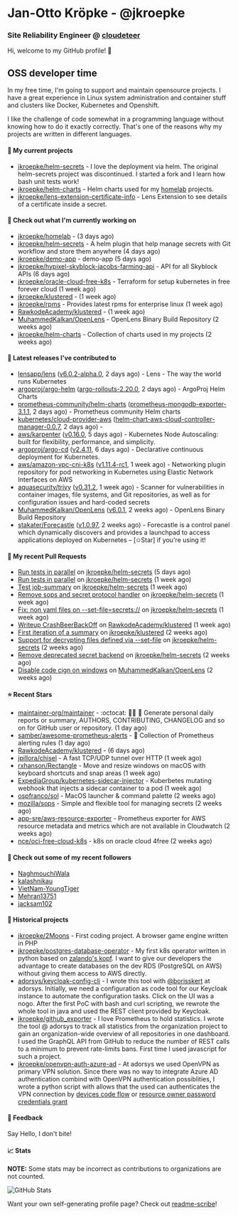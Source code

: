 # Jan-Otto Kröpke - @jkroepke
### Site Reliability Engineer @ [cloudeteer](https://github.com/adorsys)

Hi, welcome to my GitHub profile! 👋

## OSS developer time
In my free time, I'm going to support and maintain opensource projects. I have a great experience in Linux system administration and container stuff and clusters like Docker, Kubernetes and Openshift.

I like the challenge of code somewhat in a programming language without knowing how to do it exactly correctly. That's one of the reasons why my projects are written in different languages.

#### 🌱 My current projects
- [jkroepke/helm-secrets](https://github.com/jkroepke/helm-secrets) - I love the deployment via helm. The original helm-secrets project was discontinued. I started a fork and I learn how bash unit tests work!
- [jkroepke/helm-charts](https://github.com/jkroepke/helm-charts) - Helm charts used for my [homelab](https://github.com/jkroepke/homelab) projects.
- [jkroepke/lens-extension-certificate-info](https://github.com/jkroepke/lens-extension-certificate-info) - Lens Extension to see details of a certificate inside a secret.

#### 👷 Check out what I'm currently working on

- [jkroepke/homelab](https://github.com/jkroepke/homelab) -  (3 days ago)
- [jkroepke/helm-secrets](https://github.com/jkroepke/helm-secrets) - A helm plugin that help manage secrets with Git workflow and store them anywhere (4 days ago)
- [jkroepke/demo-app](https://github.com/jkroepke/demo-app) - demo-app (5 days ago)
- [jkroepke/hypixel-skyblock-jacobs-farming-api](https://github.com/jkroepke/hypixel-skyblock-jacobs-farming-api) - API for all Skyblock APIs (6 days ago)
- [jkroepke/oracle-cloud-free-k8s](https://github.com/jkroepke/oracle-cloud-free-k8s) - Terraform for setup kubernetes in free forever cloud (1 week ago)
- [jkroepke/klustered](https://github.com/jkroepke/klustered) -  (1 week ago)
- [jkroepke/rpms](https://github.com/jkroepke/rpms) - Provides latest rpms for enterprise linux (1 week ago)
- [RawkodeAcademy/klustered](https://github.com/RawkodeAcademy/klustered) -  (1 week ago)
- [MuhammedKalkan/OpenLens](https://github.com/MuhammedKalkan/OpenLens) - OpenLens Binary Build Repository (2 weeks ago)
- [jkroepke/helm-charts](https://github.com/jkroepke/helm-charts) - Collection of charts used in my projects (2 weeks ago)

#### 🔭 Latest releases I've contributed to

- [lensapp/lens](https://github.com/lensapp/lens) ([v6.0.2-alpha.0](https://github.com/lensapp/lens/releases/tag/v6.0.2-alpha.0), 2 days ago) - Lens - The way the world runs Kubernetes
- [argoproj/argo-helm](https://github.com/argoproj/argo-helm) ([argo-rollouts-2.20.0](https://github.com/argoproj/argo-helm/releases/tag/argo-rollouts-2.20.0), 2 days ago) - ArgoProj Helm Charts
- [prometheus-community/helm-charts](https://github.com/prometheus-community/helm-charts) ([prometheus-mongodb-exporter-3.1.1](https://github.com/prometheus-community/helm-charts/releases/tag/prometheus-mongodb-exporter-3.1.1), 2 days ago) - Prometheus community Helm charts
- [kubernetes/cloud-provider-aws](https://github.com/kubernetes/cloud-provider-aws) ([helm-chart-aws-cloud-controller-manager-0.0.7](https://github.com/kubernetes/cloud-provider-aws/releases/tag/helm-chart-aws-cloud-controller-manager-0.0.7), 2 days ago) - 
- [aws/karpenter](https://github.com/aws/karpenter) ([v0.16.0](https://github.com/aws/karpenter/releases/tag/v0.16.0), 5 days ago) - Kubernetes Node Autoscaling: built for flexibility, performance, and simplicity.
- [argoproj/argo-cd](https://github.com/argoproj/argo-cd) ([v2.4.11](https://github.com/argoproj/argo-cd/releases/tag/v2.4.11), 6 days ago) - Declarative continuous deployment for Kubernetes.
- [aws/amazon-vpc-cni-k8s](https://github.com/aws/amazon-vpc-cni-k8s) ([v1.11.4-rc1](https://github.com/aws/amazon-vpc-cni-k8s/releases/tag/v1.11.4-rc1), 1 week ago) - Networking plugin repository for pod networking in Kubernetes using Elastic Network Interfaces on AWS
- [aquasecurity/trivy](https://github.com/aquasecurity/trivy) ([v0.31.2](https://github.com/aquasecurity/trivy/releases/tag/v0.31.2), 1 week ago) - Scanner for vulnerabilities in container images, file systems, and Git repositories, as well as for configuration issues and hard-coded secrets
- [MuhammedKalkan/OpenLens](https://github.com/MuhammedKalkan/OpenLens) ([v6.0.1](https://github.com/MuhammedKalkan/OpenLens/releases/tag/v6.0.1), 2 weeks ago) - OpenLens Binary Build Repository
- [stakater/Forecastle](https://github.com/stakater/Forecastle) ([v1.0.97](https://github.com/stakater/Forecastle/releases/tag/v1.0.97), 2 weeks ago) - Forecastle is a control panel which dynamically discovers and provides a launchpad to access applications deployed on Kubernetes  – [✩Star] if you&#39;re using it!

#### 🔨 My recent Pull Requests

- [Run tests in parallel](https://github.com/jkroepke/helm-secrets/pull/259) on [jkroepke/helm-secrets](https://github.com/jkroepke/helm-secrets) (5 days ago)
- [Run tests in parallel](https://github.com/jkroepke/helm-secrets/pull/258) on [jkroepke/helm-secrets](https://github.com/jkroepke/helm-secrets) (1 week ago)
- [Test job-summary](https://github.com/jkroepke/helm-secrets/pull/257) on [jkroepke/helm-secrets](https://github.com/jkroepke/helm-secrets) (1 week ago)
- [Remove sops and secret protocol handler](https://github.com/jkroepke/helm-secrets/pull/256) on [jkroepke/helm-secrets](https://github.com/jkroepke/helm-secrets) (1 week ago)
- [Fix: non yaml files on --set-file=secrets://](https://github.com/jkroepke/helm-secrets/pull/255) on [jkroepke/helm-secrets](https://github.com/jkroepke/helm-secrets) (1 week ago)
- [Writeup CrashBeerBackOff](https://github.com/RawkodeAcademy/klustered/pull/29) on [RawkodeAcademy/klustered](https://github.com/RawkodeAcademy/klustered) (1 week ago)
- [First iteration of a summary](https://github.com/jkroepke/klustered/pull/5) on [jkroepke/klustered](https://github.com/jkroepke/klustered) (2 weeks ago)
- [Support for decrypting files defined via --set-file](https://github.com/jkroepke/helm-secrets/pull/252) on [jkroepke/helm-secrets](https://github.com/jkroepke/helm-secrets) (2 weeks ago)
- [Remove deprecated secret backend](https://github.com/jkroepke/helm-secrets/pull/251) on [jkroepke/helm-secrets](https://github.com/jkroepke/helm-secrets) (2 weeks ago)
- [Disable code cign on windows](https://github.com/MuhammedKalkan/OpenLens/pull/32) on [MuhammedKalkan/OpenLens](https://github.com/MuhammedKalkan/OpenLens) (2 weeks ago)

#### ⭐ Recent Stars

- [maintainer-org/maintainer](https://github.com/maintainer-org/maintainer) - :octocat: :man_technologist: :whale: Generate personal daily reports or summary, AUTHORS, CONTRIBUTING, CHANGELOG and so on for GitHub user or repository. (1 day ago)
- [samber/awesome-prometheus-alerts](https://github.com/samber/awesome-prometheus-alerts) - 🚨 Collection of Prometheus alerting rules (1 day ago)
- [RawkodeAcademy/klustered](https://github.com/RawkodeAcademy/klustered) -  (6 days ago)
- [jpillora/chisel](https://github.com/jpillora/chisel) - A fast TCP/UDP tunnel over HTTP (1 week ago)
- [rxhanson/Rectangle](https://github.com/rxhanson/Rectangle) - Move and resize windows on macOS with keyboard shortcuts and snap areas (1 week ago)
- [ExpediaGroup/kubernetes-sidecar-injector](https://github.com/ExpediaGroup/kubernetes-sidecar-injector) - Kuberbetes mutating webhook that injects a sidecar container to a pod (1 week ago)
- [ospfranco/sol](https://github.com/ospfranco/sol) - MacOS launcher &amp; command palette (2 weeks ago)
- [mozilla/sops](https://github.com/mozilla/sops) - Simple and flexible tool for managing secrets (2 weeks ago)
- [app-sre/aws-resource-exporter](https://github.com/app-sre/aws-resource-exporter) - Prometheus exporter for AWS resource metadata and metrics which are not available in Cloudwatch (2 weeks ago)
- [nce/oci-free-cloud-k8s](https://github.com/nce/oci-free-cloud-k8s) - k8s on oracle cloud 4free (2 weeks ago)

#### 👯 Check out some of my recent followers

- [NaghmouchiWala](https://github.com/NaghmouchiWala)
- [kalashnikau](https://github.com/kalashnikau)
- [VietNam-YoungTiger](https://github.com/VietNam-YoungTiger)
- [Mehran13751](https://github.com/Mehran13751)
- [jacksam102](https://github.com/jacksam102)

#### 📜 Historical projects
- [jkroepke/2Moons](https://github.com/jkroepke/2Moons) - First coding project. A browser game engine written in PHP
- [jkroepke/postgres-database-operator](https://github.com/jkroepke/postgres-database-operator) - My first k8s operator written in python based on [zalando's kopf](https://github.com/zalando-incubator/kopf). I want to give our developers the advantage to create databases on the dev RDS (PostgreSQL on AWS) without giving them access to AWS directly.
- [adorsys/keycloak-config-cli](https://github.com/adorsys/keycloak-config-cli) - I wrote this tool with [@borisskert](https://github.com/borisskert) at adorsys. Initially, we need a configuration as code tool for our Keycloak instance to automate the configuration tasks. Click on the UI was a nogo. After the first PoC with bash and curl scripting, we rewrote the whole tool in java and used the REST client provided by Keycloak.
- [jkroepke/github_exporter](https://github.com/jkroepke/github_exporter) - I love Prometheus to hold statistics. I wrote the tool @ adorsys to track all statistics from the organization project to gain an organization-wide overview of all repositories in one dashboard. I used the GraphQL API from GitHub to reduce the number of REST calls to a minimum to prevent rate-limits bans. First time I used javascript for such a project.
- [jkroepke/openvpn-auth-azure-ad](https://github.com/jkroepke/openvpn-auth-azure-ad) - At adorsys we used OpenVPN as primary VPN solution. Since there was no way to integrate Azure AD authentication combind with OpenVPN authentication possiblities, I wrote a python script with allows that the used can authenticates the VPN connection by [devices code flow](https://docs.microsoft.com/en-us/azure/active-directory/develop/v2-oauth2-device-code) or [resource owner password credentials grant](https://docs.microsoft.com/en-us/azure/active-directory/develop/v2-oauth-ropc)

#### 💬 Feedback

Say Hello, I don't bite!

#### 📈 Stats

**NOTE:** Some stats may be incorrect as contributions to organizations
are not counted.

![GitHub Stats](https://github-readme-stats.vercel.app/api?username=jkroepke&count_private=false&theme=tokyonight&show_icons=true)

Want your own self-generating profile page? Check out [readme-scribe](https://github.com/muesli/readme-scribe)!
